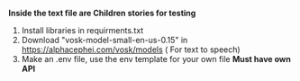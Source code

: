 **Inside the text file are Children stories for testing**


1. Install libraries in requirments.txt
2. Download "vosk-model-small-en-us-0.15" in https://alphacephei.com/vosk/models ( For text to speech)
3. Make an .env file, use the env template for your own file **Must have own API**
